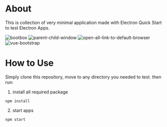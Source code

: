 # About
This is collection of very minimal application made with Electron Quick Start to test Electron Apps.

![bootbox](https://github.com/dhanyn10/electron-example/workflows/bootbox/badge.svg)
![parent-child-window](https://github.com/dhanyn10/electron-example/workflows/parent-child-window/badge.svg)
![open-all-link-to-default-browser](https://github.com/dhanyn10/electron-example/workflows/open-all-link-to-default-browser/badge.svg)
![vue-bootstrap](https://github.com/dhanyn10/electron-example/workflows/vue-bootstrap/badge.svg)
  
# How to Use
Simply clone this repository, move to any directory you needed to test. then run:  
1. install all required package
```
npm install
```
2. start apps
```
npm start
```
